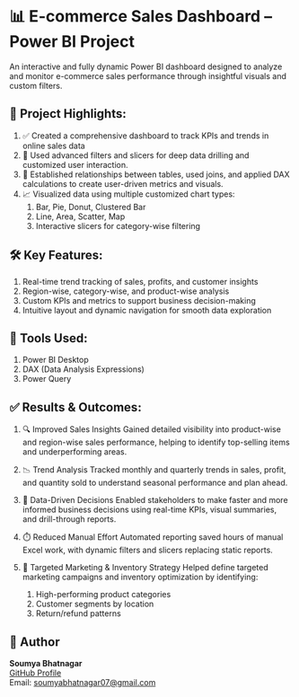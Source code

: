 # 📊 E-commerce Sales Dashboard – Power BI Project
An interactive and fully dynamic Power BI dashboard designed to analyze and monitor e-commerce sales performance through insightful visuals and custom filters.

## 🚀 Project Highlights:

1. ✅ Created a comprehensive dashboard to track KPIs and trends in online sales data
2. 🎯 Used advanced filters and slicers for deep data drilling and customized user interaction.
3. 🔗 Established relationships between tables, used joins, and applied DAX calculations to create user-driven metrics and visuals.
4. 📈 Visualized data using multiple customized chart types:
   1. Bar, Pie, Donut, Clustered Bar
   2. Line, Area, Scatter, Map
   3. Interactive slicers for category-wise filtering

## 🛠️ Key Features:

1. Real-time trend tracking of sales, profits, and customer insights
2. Region-wise, category-wise, and product-wise analysis
3. Custom KPIs and metrics to support business decision-making
4. Intuitive layout and dynamic navigation for smooth data exploration

## 📌 Tools Used:

1. Power BI Desktop
2. DAX (Data Analysis Expressions)
3. Power Query

## ✅ Results & Outcomes:

1. 🔍 Improved Sales Insights
Gained detailed visibility into product-wise and region-wise sales performance, helping to identify top-selling items and underperforming areas.

2. 📉 Trend Analysis
Tracked monthly and quarterly trends in sales, profit, and quantity sold to understand seasonal performance and plan ahead.

3. 🧠 Data-Driven Decisions
Enabled stakeholders to make faster and more informed business decisions using real-time KPIs, visual summaries, and drill-through reports.

4. ⏱️ Reduced Manual Effort
Automated reporting saved hours of manual Excel work, with dynamic filters and slicers replacing static reports.

5. 📍 Targeted Marketing & Inventory Strategy
Helped define targeted marketing campaigns and inventory optimization by identifying:
    1. High-performing product categories
    2. Customer segments by location
    3. Return/refund patterns

## 👤 Author

**Soumya Bhatnagar**  
[GitHub Profile](https://github.com/Soumyabhatnagar1)  
Email: soumyabhatnagar07@gmail.com  
